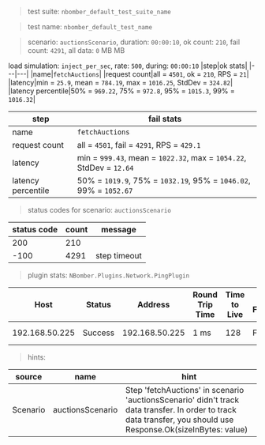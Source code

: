 > test suite: `nbomber_default_test_suite_name`

> test name: `nbomber_default_test_name`

> scenario: `auctionsScenario`, duration: `00:00:10`, ok count: `210`, fail count: `4291`, all data: `0` MB MB

load simulation: `inject_per_sec`, rate: `500`, during: `00:00:10`
|step|ok stats|
|---|---|
|name|`fetchAuctions`|
|request count|all = `4501`, ok = `210`, RPS = `21`|
|latency|min = `25.9`, mean = `784.19`, max = `1016.25`, StdDev = `324.82`|
|latency percentile|50% = `969.22`, 75% = `972.8`, 95% = `1015.3`, 99% = `1016.32`|

|step|fail stats|
|---|---|
|name|`fetchAuctions`|
|request count|all = `4501`, fail = `4291`, RPS = `429.1`|
|latency|min = `999.43`, mean = `1022.32`, max = `1054.22`, StdDev = `12.64`|
|latency percentile|50% = `1019.9`, 75% = `1032.19`, 95% = `1046.02`, 99% = `1052.67`|
> status codes for scenario: `auctionsScenario`

|status code|count|message|
|---|---|---|
|200|210||
|-100|4291|step timeout|

> plugin stats: `NBomber.Plugins.Network.PingPlugin`

|Host|Status|Address|Round Trip Time|Time to Live|Don't Fragment|Buffer Size|
|---|---|---|---|---|---|---|
|192.168.50.225|Success|192.168.50.225|1 ms|128|False|32 bytes|

> hints:

|source|name|hint|
|---|---|---|
|Scenario|auctionsScenario|Step 'fetchAuctions' in scenario 'auctionsScenario' didn't track data transfer. In order to track data transfer, you should use Response.Ok(sizeInBytes: value)|

